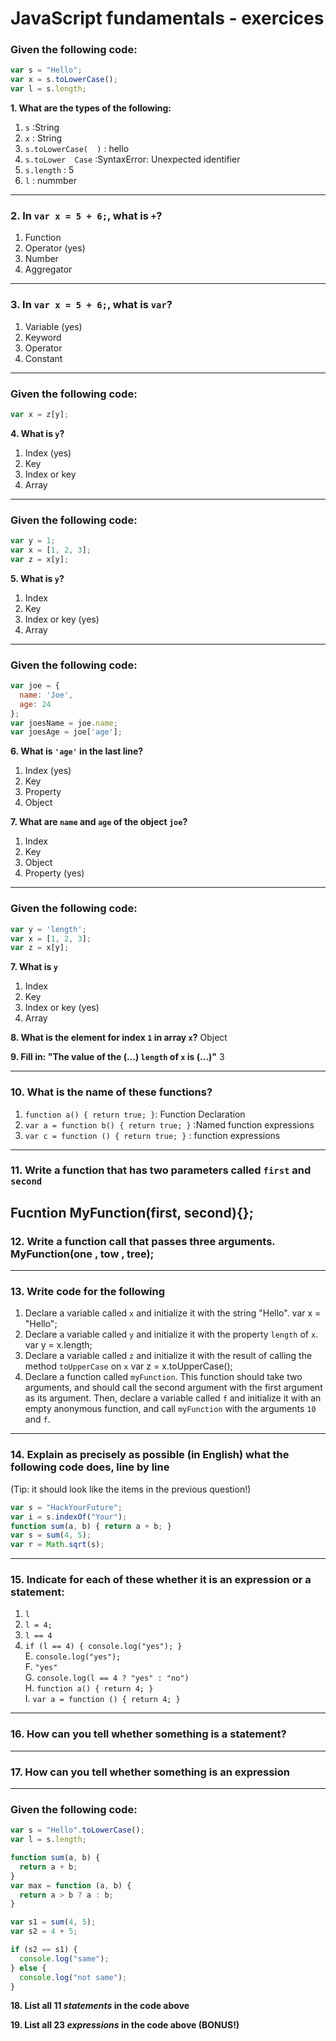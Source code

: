 # JavaScript fundamentals - exercices

### Given the following code:

```js
var s = "Hello";
var x = s.toLowerCase();
var l = s.length;
```

**1. What are the types of the following:**

1. `s` :String  
2. `x` : String
3. `s.toLowerCase(  )` : hello   
4. `s.toLower  Case` :SyntaxError: Unexpected identifier 
5. `s.length` : 5 
6. `l`  : nummber  

----

### 2. In `var x = 5 + 6;`, what is `+`?

1. Function 
2. Operator (yes)  
3. Number  
4. Aggregator  

----

### 3. In `var x = 5 + 6;`, what is `var`?

1. Variable  (yes)
2. Keyword  
3. Operator  
4. Constant  

----

### Given the following code:

```js
var x = z[y];
```

**4. What is `y`?**

1. Index  (yes)
2. Key  
3. Index or key  
4. Array  

----

### Given the following code:

```js
var y = 1;
var x = [1, 2, 3];
var z = x[y];
```

**5. What is `y`?**

1. Index  
2. Key  
3. Index or key  (yes) 
4. Array  

----

### Given the following code:

```js
var joe = {
  name: 'Joe',
  age: 24
};
var joesName = joe.name;
var joesAge = joe['age'];
```

**6. What is `'age'` in the last line?**

1. Index (yes)
2. Key
3. Property
4. Object

**7. What are `name` and `age` of the object `joe`?**

1. Index
2. Key
3. Object 
4. Property (yes)

----

### Given the following code:

```js
var y = 'length';
var x = [1, 2, 3];
var z = x[y];
```

**7. What is `y`**

1. Index  
2. Key  
3. Index or key  (yes)
4. Array  

**8. What is the element for index `1` in array `x`?**  Object

**9. Fill in: "The value of the (...) `length` of `x` is (...)"** 3

----

### 10. What is the name of these functions?

1. `function a() { return true; }`:  Function Declaration   
2. `var a = function b() { return true; }`  :Named function expressions
3. `var c = function () { return true; }` : function expressions 

----

### 11. Write a function that has two parameters called `first` and `second`
Fucntion MyFunction(first, second){};
----

### 12. Write a function call that passes three arguments. MyFunction(one , tow , tree);

----

### 13. Write code for the following

1. Declare a variable called `x` and initialize it with the string "Hello".   var x = "Hello";
2. Declare a variable called `y` and initialize it with the property `length` of `x`.  var y = x.length;
3. Declare a variable called `z` and initialize it with the result of calling the method `toUpperCase` on `x`  var z = x.toUpperCase();
4. Declare a function called `myFunction`. This function should take two arguments, and should call the second argument with the first argument as its argument. Then, declare a variable called `f` and initialize it with an empty anonymous function, and call `myFunction` with the arguments `10` and `f`.  

----

### 14. Explain as precisely as possible (in English) what the following code does, line by line

(Tip: it should look like the items in the previous question!)

```js
var s = "HackYourFuture";
var i = s.indexOf("Your");
function sum(a, b) { return a + b; }
var s = sum(4, 5);
var r = Math.sqrt(s);
```

----

### 15. Indicate for each of these whether it is an expression or a statement:

1. `l`  
2. `l = 4;`  
3. `l == 4`  
4. `if (l == 4) { console.log("yes"); }`  
E. `console.log("yes");`  
F. `"yes"`  
G. `console.log(l == 4 ? "yes" : "no")`  
H. `function a() { return 4; }`  
I. `var a = function () { return 4; }`  

----

### 16. How can you tell whether something is a statement?

----

### 17. How can you tell whether something is an expression

----

### Given the following code:

```js
var s = "Hello".toLowerCase();
var l = s.length;

function sum(a, b) {
  return a + b;
}
var max = function (a, b) {
  return a > b ? a : b;
}

var s1 = sum(4, 5);
var s2 = 4 + 5;

if (s2 == s1) {
  console.log("same");
} else {
  console.log("not same");
}
```

**18. List all 11 *statements* in the code above**

**19. List all 23 *expressions* in the code above (BONUS!)**

